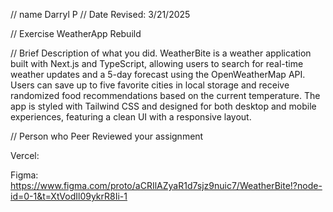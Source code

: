 // name 
Darryl P
 // Date Revised: 
 3/21/2025

 // Exercise 
 WeatherApp Rebuild

 // Brief Description of what you did. 
WeatherBite is a weather application built with Next.js and TypeScript, allowing users to search for real-time weather updates and a 5-day forecast using the OpenWeatherMap API. Users can save up to five favorite cities in local storage and receive randomized food recommendations based on the current temperature. The app is styled with Tailwind CSS and designed for both desktop and mobile experiences, featuring a clean UI with a responsive layout.


// Person who Peer Reviewed your assignment

Vercel:


Figma:
https://www.figma.com/proto/aCRIlAZyaR1d7sjz9nuic7/WeatherBite!?node-id=0-1&t=XtVodIl09ykrR8Ii-1